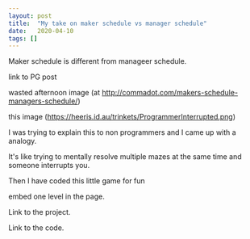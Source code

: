 ```yaml
---
layout: post
title:  "My take on maker schedule vs manager schedule"
date:   2020-04-10
tags: []
---
```


Maker schedule is different from manageer schedule.

link to PG post

wasted afternoon image (at http://commadot.com/makers-schedule-managers-schedule/)

this image (https://heeris.id.au/trinkets/ProgrammerInterrupted.png)

I was trying to explain this to non programmers and I came up with a analogy.

It's like trying to mentally resolve multiple mazes at the same time and someone interrupts you.

Then I have coded this little game for fun

embed one level in the page.

Link to the project.

Link to the code.
